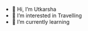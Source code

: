 - 👋 Hi, I’m Utkarsha
- 👀 I’m interested in Travelling
- 🌱 I’m currently learning 



<!---
Utkarsha2003/Utkarsha2003 is a ✨ special ✨ repository because its `README.md` (this file) appears on your GitHub profile.
You can click the Preview link to take a look at your changes.
--->
